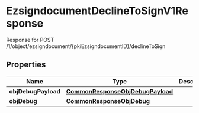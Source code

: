 

# EzsigndocumentDeclineToSignV1Response

Response for POST /1/object/ezsigndocument/{pkiEzsigndocumentID}/declineToSign

## Properties

| Name | Type | Description | Notes |
|------------ | ------------- | ------------- | -------------|
|**objDebugPayload** | [**CommonResponseObjDebugPayload**](CommonResponseObjDebugPayload.md) |  |  [optional] |
|**objDebug** | [**CommonResponseObjDebug**](CommonResponseObjDebug.md) |  |  [optional] |



